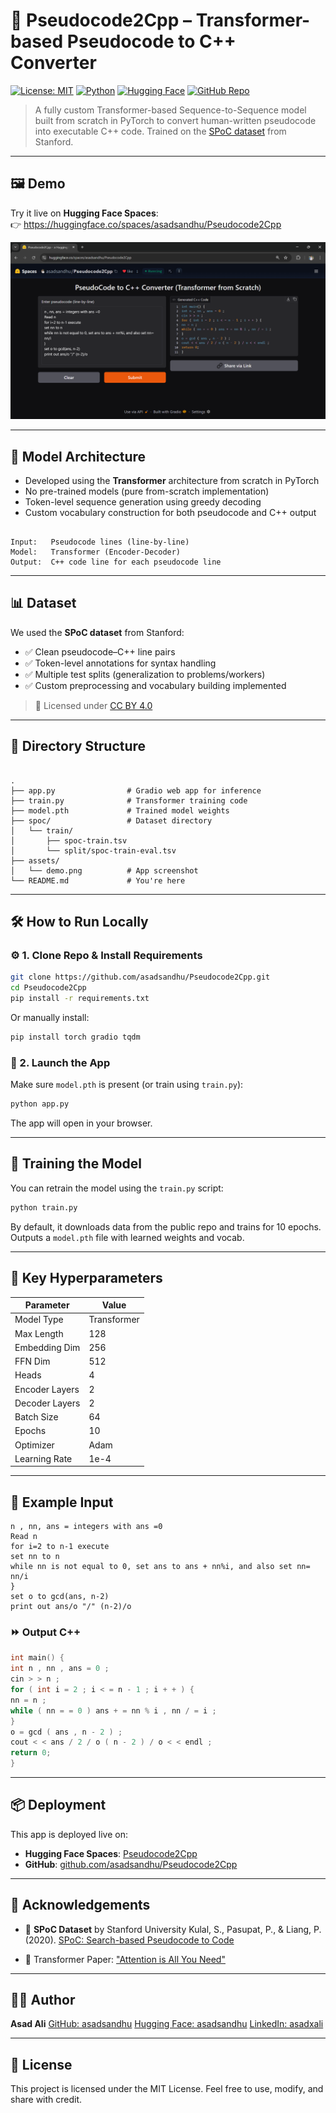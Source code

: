 # 🚀 Pseudocode2Cpp – Transformer-based Pseudocode to C++ Converter

[![License: MIT](https://img.shields.io/badge/License-MIT-yellow.svg)](LICENSE)
[![Python](https://img.shields.io/badge/Python-3.10+-blue.svg)](https://www.python.org/)
[![Hugging Face](https://img.shields.io/badge/HuggingFace-Spaces-orange)](https://huggingface.co/spaces/asadsandhu/Pseudocode2Cpp)
[![GitHub Repo](https://img.shields.io/badge/GitHub-asadsandhu/Pseudocode2Cpp-black?logo=github)](https://github.com/asadsandhu/Pseudocode2Cpp)

> A fully custom Transformer-based Sequence-to-Sequence model built from scratch in PyTorch to convert human-written pseudocode into executable C++ code. Trained on the [SPoC dataset](https://arxiv.org/abs/2005.04326) from Stanford.

---

## 🖼️ Demo

Try it live on **Hugging Face Spaces**:  
👉 https://huggingface.co/spaces/asadsandhu/Pseudocode2Cpp

![App Demo](assets/demo.png)

---

## 🧠 Model Architecture

- Developed using the **Transformer** architecture from scratch in PyTorch
- No pre-trained models (pure from-scratch implementation)
- Token-level sequence generation using greedy decoding
- Custom vocabulary construction for both pseudocode and C++ output

```

Input:   Pseudocode lines (line-by-line)
Model:   Transformer (Encoder-Decoder)
Output:  C++ code line for each pseudocode line

```

---

## 📊 Dataset

We used the **SPoC dataset** from Stanford:

- ✅ Clean pseudocode–C++ line pairs
- ✅ Token-level annotations for syntax handling
- ✅ Multiple test splits (generalization to problems/workers)
- ✅ Custom preprocessing and vocabulary building implemented

> 📎 Licensed under [CC BY 4.0](https://creativecommons.org/licenses/by/4.0/)

---

## 📁 Directory Structure

```

.
├── app.py                # Gradio web app for inference
├── train.py              # Transformer training code
├── model.pth             # Trained model weights
├── spoc/                 # Dataset directory
│   └── train/
│       ├── spoc-train.tsv
│       └── split/spoc-train-eval.tsv
├── assets/
│   └── demo.png          # App screenshot
└── README.md             # You're here

````

---

## 🛠️ How to Run Locally

### ⚙️ 1. Clone Repo & Install Requirements

```bash
git clone https://github.com/asadsandhu/Pseudocode2Cpp.git
cd Pseudocode2Cpp
pip install -r requirements.txt
````

Or manually install:

```bash
pip install torch gradio tqdm
```

### 🚀 2. Launch the App

Make sure `model.pth` is present (or train using `train.py`):

```bash
python app.py
```

The app will open in your browser.

---

## 🧪 Training the Model

You can retrain the model using the `train.py` script:

```bash
python train.py
```

By default, it downloads data from the public repo and trains for 10 epochs.
Outputs a `model.pth` file with learned weights and vocab.

---

## 🔧 Key Hyperparameters

| Parameter      | Value       |
| -------------- | ----------- |
| Model Type     | Transformer |
| Max Length     | 128         |
| Embedding Dim  | 256         |
| FFN Dim        | 512         |
| Heads          | 4           |
| Encoder Layers | 2           |
| Decoder Layers | 2           |
| Batch Size     | 64          |
| Epochs         | 10          |
| Optimizer      | Adam        |
| Learning Rate  | 1e-4        |

---

## 🧩 Example Input

```text
n , nn, ans = integers with ans =0
Read n
for i=2 to n-1 execute
set nn to n
while nn is not equal to 0, set ans to ans + nn%i, and also set nn= nn/i
}
set o to gcd(ans, n-2)
print out ans/o "/" (n-2)/o
```

### ⏩ Output C++

```cpp
int main() {
int n , nn , ans = 0 ;
cin > > n ;
for ( int i = 2 ; i < = n - 1 ; i + + ) {
nn = n ;
while ( nn = = 0 ) ans + = nn % i , nn / = i ;
}
o = gcd ( ans , n - 2 ) ;
cout < < ans / 2 / o ( n - 2 ) / o < < endl ;
return 0;
}
```

---

## 📦 Deployment

This app is deployed live on:

* **Hugging Face Spaces**: [Pseudocode2Cpp](https://huggingface.co/spaces/asadsandhu/Pseudocode2Cpp)
* **GitHub**: [github.com/asadsandhu/Pseudocode2Cpp](https://github.com/asadsandhu/Pseudocode2Cpp)

---

## 🙌 Acknowledgements

* 📘 **SPoC Dataset** by Stanford University
  Kulal, S., Pasupat, P., & Liang, P. (2020). [SPoC: Search-based Pseudocode to Code](https://arxiv.org/abs/2005.04326)

* 🧠 Transformer Paper: ["Attention is All You Need"](https://arxiv.org/abs/1706.03762)

---

## 🧑‍💻 Author

**Asad Ali**
[GitHub: asadsandhu](https://github.com/asadsandhu)
[Hugging Face: asadsandhu](https://huggingface.co/asadsandhu)
[LinkedIn: asadxali](https://www.linkedin.com/in/asadxali)

---

## 📄 License

This project is licensed under the MIT License.
Feel free to use, modify, and share with credit.
